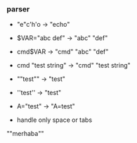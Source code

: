 ### parser
- "e"c'h'o          -> "echo"
- $VAR="abc def"    -> "abc" "def"
- cmd$VAR           -> "cmd" "abc" "def"
- cmd "test string" -> "cmd" "test string"
- ""test""          -> "test"
- ''test''          -> "test"
- A="test"          -> "A=test"

- handle only space or tabs

""merhaba""